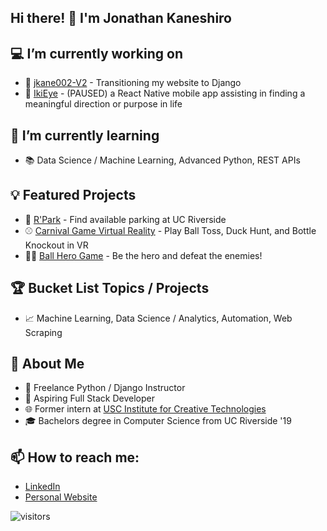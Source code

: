 ## Hi there! 👋 I'm Jonathan Kaneshiro
## :computer: I’m currently working on
* :hammer: [jkane002-V2](https://github.com/jkane002/jkane002_v2) - Transitioning my website to Django
* :iphone: [IkiEye](https://github.com/jkane002/Ikieye) - (PAUSED) a React Native mobile app assisting in finding a meaningful direction or purpose in life
 
 ## 🌱 I’m currently learning
 * :books: Data Science / Machine Learning, Advanced Python, REST APIs 
 
## :bulb: Featured Projects
* :car: [R'Park](https://github.com/jkane002/parkingapp) - Find available parking at UC Riverside
* :baseball: [Carnival Game Virtual Reality](https://github.com/jkane002/CarnivalGamesVR) - Play Ball Toss, Duck Hunt, and Bottle Knockout in VR
* :guardsman: [Ball Hero Game](https://github.com/jkane002/Senior_Design) - Be the hero and defeat the enemies!
 
 ## :trophy: Bucket List Topics / Projects
 * :chart_with_upwards_trend: Machine Learning, Data Science / Analytics, Automation, Web Scraping
 
 ## :bust_in_silhouette: About Me
* :snake:  Freelance Python / Django Instructor
* 💯 Aspiring Full Stack Developer
* :globe_with_meridians:  Former intern at [USC Institute for Creative Technologies](https://vgl.ict.usc.edu/)
* :mortar_board:  Bachelors degree in Computer Science from UC Riverside '19

## 📫 How to reach me:
* [LinkedIn](https://www.linkedin.com/in/jkaneshiro/)
* [Personal Website](https://jkaneshiro.me/)


![visitors](https://visitor-badge.glitch.me/badge?page_id=jkane002.jkane002)
